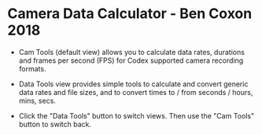 # Camera Data Calculator - Ben Coxon 2018

- Cam Tools (default view) allows you to calculate data rates, durations and frames per second (FPS) for Codex supported camera recording formats.

- Data Tools view provides simple tools to calculate and convert generic data rates and file sizes, and to convert times to / from seconds / hours, mins, secs.

- Click the "Data Tools" button to switch views.  Then use the "Cam Tools" button to switch back.
